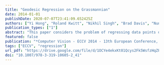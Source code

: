 ```yaml
---
title: "Geodesic Regression on the Grassmannian"
date: 2014-01-01
publishDate: 2020-07-07T23:41:09.652425Z
authors: ["Yi Hong", "Roland Kwitt", "Nikhil Singh", "Brad Davis", "Nuno Vasconcelos", "Marc Niethammer"]
publication_types: ["1"]
abstract: "This paper considers the problem of regressing data points on the Grassmann manifold over a scalar-valued variable. The Grassmannian has recently gained considerable attention in the vision community with applications in domain adaptation, face recognition, shape analysis, or the classification of linear dynamical systems. Motivated by the success of these approaches, we introduce a principled formulation for regression tasks on that manifold. We propose an intrinsic geodesic regression model generalizing classical linear least-squares regression. Since geodesics are parametrized by a starting point and a velocity vector, the model enables the synthesis of new observations on the manifold. To exemplify our approach, we demonstrate its applicability on three vision problems where data objects can be represented as points on the Grassmannian: the prediction of traffic speed and crowd counts from dynamical system models of surveillance videos and the modeling of aging trends in human brain structures using an affine-invariant shape representation."
featured: false
publication: "*Computer Vision - ECCV 2014 - 13th European Conference, Zurich, Switzerland, September 6-12, 2014, Proceedings, Part II*"
tags: ["ECCV", "regression"]
url_pdf: "https://drive.google.com/file/d/1OCYe4ekxKt01Qcys2Fk5WsfzHqZP1SZ7"
doi: "10.1007/978-3-319-10605-2_41"
---
```


